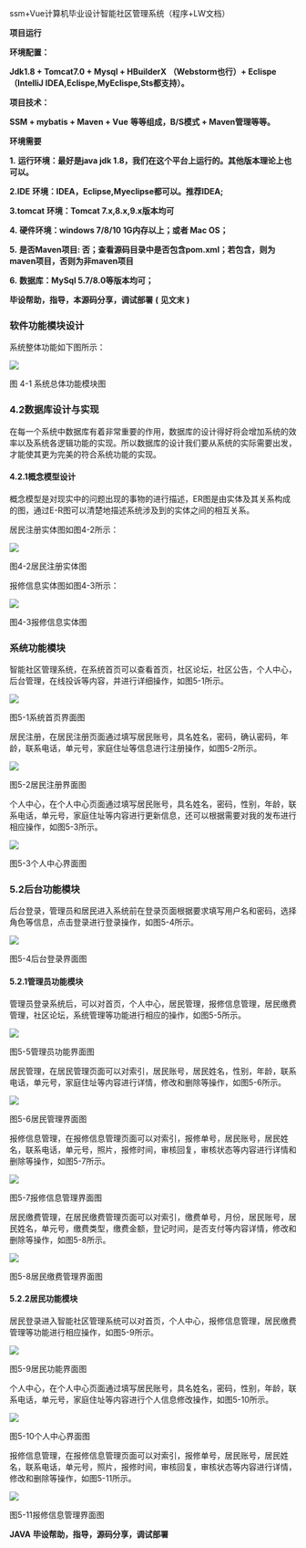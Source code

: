 ssm+Vue计算机毕业设计智能社区管理系统（程序+LW文档）

**项目运行**

**环境配置：**

**Jdk1.8 + Tomcat7.0 + Mysql + HBuilderX** **（Webstorm也行）+ Eclispe（IntelliJ
IDEA,Eclispe,MyEclispe,Sts都支持）。**

**项目技术：**

**SSM + mybatis + Maven + Vue** **等等组成，B/S模式 + Maven管理等等。**

**环境需要**

**1.** **运行环境：最好是java jdk 1.8，我们在这个平台上运行的。其他版本理论上也可以。**

**2.IDE** **环境：IDEA，Eclipse,Myeclipse都可以。推荐IDEA;**

**3.tomcat** **环境：Tomcat 7.x,8.x,9.x版本均可**

**4.** **硬件环境：windows 7/8/10 1G内存以上；或者 Mac OS；**

**5.** **是否Maven项目: 否；查看源码目录中是否包含pom.xml；若包含，则为maven项目，否则为非maven项目**

**6.** **数据库：MySql 5.7/8.0等版本均可；**

**毕设帮助，指导，本源码分享，调试部署** **(** **见文末** **)**

### 软件功能模块设计

系统整体功能如下图所示：

![](./res/910db4870f63419a8a0be5fa7833850f.png)

图 4-1 系统总体功能模块图

### 4.2数据库设计与实现

在每一个系统中数据库有着非常重要的作用，数据库的设计得好将会增加系统的效率以及系统各逻辑功能的实现。所以数据库的设计我们要从系统的实际需要出发，才能使其更为完美的符合系统功能的实现。

#### 4.2.1概念模型设计

概念模型是对现实中的问题出现的事物的进行描述，ER图是由实体及其关系构成的图，通过E-R图可以清楚地描述系统涉及到的实体之间的相互关系。

居民注册实体图如图4-2所示：

![](./res/11cc2e1230984e09b7d9bf35f337ac29.png)

图4-2居民注册实体图

报修信息实体图如图4-3所示：

![](./res/eb39a89451444780809834edae60d768.png)

图4-3报修信息实体图

### 系统功能模块

智能社区管理系统，在系统首页可以查看首页，社区论坛，社区公告，个人中心，后台管理，在线投诉等内容，并进行详细操作，如图5-1所示。

![](./res/3181b091e31c4ff190e8e8046fcf27f9.png)

图5-1系统首页界面图

居民注册，在居民注册页面通过填写居民账号，具名姓名，密码，确认密码，年龄，联系电话，单元号，家庭住址等信息进行注册操作，如图5-2所示。

![](./res/cb868caeafde42acb8b6b80bfae51f38.png)

图5-2居民注册界面图

个人中心，在个人中心页面通过填写居民账号，具名姓名，密码，性别，年龄，联系电话，单元号，家庭住址等内容进行更新信息，还可以根据需要对我的发布进行相应操作，如图5-3所示。

![](./res/7af741b598bd4abd8e975e540c20f698.png)

图5-3个人中心界面图

### 5.2后台功能模块

后台登录，管理员和居民进入系统前在登录页面根据要求填写用户名和密码，选择角色等信息，点击登录进行登录操作，如图5-4所示。

![](./res/8d7ef5c0c81443e281d7f8007e5443b3.png)

图5-4后台登录界面图

#### 5.2.1管理员功能模块

管理员登录系统后，可以对首页，个人中心，居民管理，报修信息管理，居民缴费管理，社区论坛，系统管理等功能进行相应的操作，如图5-5所示。

![](./res/f9944d0e321a4905850a5380f8079af7.png)

图5-5管理员功能界面图

居民管理，在居民管理页面可以对索引，居民账号，居民姓名，性别，年龄，联系电话，单元号，家庭住址等内容进行详情，修改和删除等操作，如图5-6所示。

![](./res/f65ac02c50d84dfcaf4e2bc1d47f598d.png)

图5-6居民管理界面图

报修信息管理，在报修信息管理页面可以对索引，报修单号，居民账号，居民姓名，联系电话，单元号，照片，报修时间，审核回复，审核状态等内容进行详情和删除等操作，如图5-7所示。

![](./res/fc7297e0c91a43e6920266019a8dfc12.png)

图5-7报修信息管理界面图

居民缴费管理，在居民缴费管理页面可以对索引，缴费单号，月份，居民账号，居民姓名，单元号，缴费类型，缴费金额，登记时间，是否支付等内容详情，修改和删除等操作，如图5-8所示。

![](./res/7f01f48be2734af58cc7e24a9f809840.png)

图5-8居民缴费管理界面图

#### 5.2.2居民功能模块

居民登录进入智能社区管理系统可以对首页，个人中心，报修信息管理，居民缴费管理等功能进行相应操作，如图5-9所示。

![](./res/f327c1ba556343dc9aed359c4905108d.png)

图5-9居民功能界面图

个人中心，在个人中心页面通过填写居民账号，具名姓名，密码，性别，年龄，联系电话，单元号，家庭住址等内容进行个人信息修改操作，如图5-10所示。

![](./res/572300ce87c54b28a39b090e1c3275fc.png)

图5-10个人中心界面图

报修信息管理，在报修信息管理页面可以对索引，报修单号，居民账号，居民姓名，联系电话，单元号，照片，报修时间，审核回复，审核状态等内容进行详情，修改和删除等操作，如图5-11所示。

![](./res/1c63c0b243a44a98a75ed4a9e10ed0b3.png)

图5-11报修信息管理界面图

**JAVA** **毕设帮助，指导，源码分享，调试部署**

